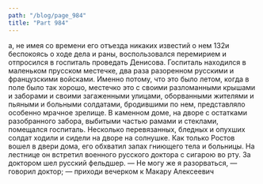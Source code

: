 ```yaml
---
path: "/blog/page_984"
title: "Part 984"
---
```


а, не имея со времени его отъезда никаких известий о нем 132и беспокоясь о ходе дела и раны, воспользовался перемирием и отпросился в госпиталь проведать Денисова.
Госпиталь находился в маленьком прусском местечке, два раза разоренном русскими и французскими войсками. Именно потому, что это было летом, когда в поле было так хорошо, местечко это с своими разломанными крышами и заборами и своими загаженными улицами, оборванными жителями и пьяными и больными солдатами, бродившими по нем, представляло особенно мрачное зрелище.
В каменном доме, на дворе с остатками разобранного забора, выбитыми частью рамами и стеклами, помещался госпиталь. Несколько перевязанных, бледных и опухших солдат ходили и сидели на дворе на солнушке.
Как только Ростов вошел в двери дома, его обхватил запах гниющего тела и больницы. На лестнице он встретил военного русского доктора с сигарою во рту. За доктором шел русский фельдшер.
— Не могу же я разорваться, — говорил доктор; — приходи вечерком к Макару Алексеевич
